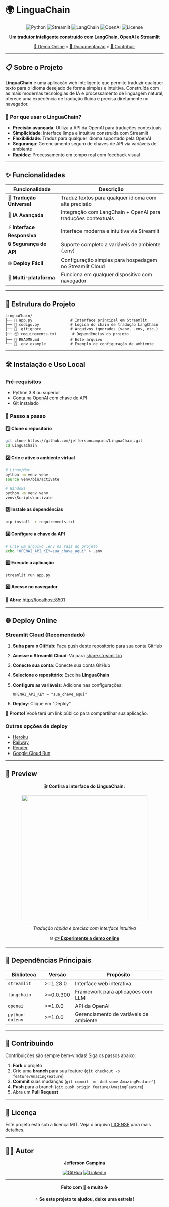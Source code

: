 # 🌍 LinguaChain

<div align="center">

![Python](https://img.shields.io/badge/python-v3.8+-blue.svg)
![Streamlit](https://img.shields.io/badge/streamlit-v1.28+-red.svg)
![LangChain](https://img.shields.io/badge/langchain-latest-green.svg)
![OpenAI](https://img.shields.io/badge/openai-gpt--3.5_turbo-white.svg)
![License](https://img.shields.io/badge/license-MIT-blue.svg)

**Um tradutor inteligente construído com LangChain, OpenAI e Streamlit**

[🚀 Demo Online](https://linguachain.streamlit.app/) • [📖 Documentação](#-instalação-e-uso-local) • [🤝 Contribuir](#-contribuindo)

</div>

---

## 📋 Sobre o Projeto

**LinguaChain** é uma aplicação web inteligente que permite traduzir qualquer texto para o idioma desejado de forma simples e intuitiva. Construída com as mais modernas tecnologias de IA e processamento de linguagem natural, oferece uma experiência de tradução fluida e precisa diretamente no navegador.

### 🎯 Por que usar o LinguaChain?

- **Precisão avançada**: Utiliza a API da OpenAI para traduções contextuais
- **Simplicidade**: Interface limpa e intuitiva construída com Streamlit
- **Flexibilidade**: Traduz para qualquer idioma suportado pela OpenAI
- **Segurança**: Gerenciamento seguro de chaves de API via variáveis de ambiente
- **Rapidez**: Processamento em tempo real com feedback visual

---

## ✨ Funcionalidades

| Funcionalidade | Descrição |
|---|---|
| 📝 **Tradução Universal** | Traduz textos para qualquer idioma com alta precisão |
| 🤖 **IA Avançada** | Integração com LangChain + OpenAI para traduções contextuais |
| ⚡ **Interface Responsiva** | Interface moderna e intuitiva via Streamlit |
| 🔒 **Segurança de API** | Suporte completo a variáveis de ambiente (.env) |
| 🌐 **Deploy Fácil** | Configuração simples para hospedagem no Streamlit Cloud |
| 📱 **Multi-plataforma** | Funciona em qualquer dispositivo com navegador |

---

## 📂 Estrutura do Projeto

```
LinguaChain/
├── 📄 app.py                 # Interface principal em Streamlit
├── 🔧 codigo.py              # Lógica do chain de tradução LangChain
├── 🚫 .gitignore             # Arquivos ignorados (venv, .env, etc.)
├── 📦 requirements.txt       # Dependências do projeto
├── 📖 README.md              # Este arquivo
└── 🔐 .env.example           # Exemplo de configuração de ambiente
```

---

## 🛠️ Instalação e Uso Local

### Pré-requisitos

- Python 3.8 ou superior
- Conta na OpenAI com chave de API
- Git instalado

### 🚀 Passo a passo

#### 1️⃣ Clone o repositório
```bash
git clone https://github.com/jeffersoncampina/LinguaChain.git
cd LinguaChain
```

#### 2️⃣ Crie e ative o ambiente virtual
```bash
# Linux/Mac
python -m venv venv
source venv/bin/activate

# Windows
python -m venv venv
venv\Scripts\activate
```

#### 3️⃣ Instale as dependências
```bash
pip install -r requirements.txt
```

#### 4️⃣ Configure a chave da API
```bash
# Crie um arquivo .env na raiz do projeto
echo "OPENAI_API_KEY=sua_chave_aqui" > .env
```

#### 5️⃣ Execute a aplicação
```bash
streamlit run app.py
```

#### 6️⃣ Acesse no navegador
🎉 **Abra:** [http://localhost:8501](http://localhost:8501)

---

## 🌐 Deploy Online

### Streamlit Cloud (Recomendado)

1. **Suba para o GitHub**: Faça push deste repositório para sua conta GitHub

2. **Acesse o Streamlit Cloud**: Vá para [share.streamlit.io](https://share.streamlit.io)

3. **Conecte sua conta**: Conecte sua conta GitHub

4. **Selecione o repositório**: Escolha **LinguaChain**

5. **Configure as variáveis**: Adicione nas configurações:
   ```
   OPENAI_API_KEY = "sua_chave_aqui"
   ```

6. **Deploy**: Clique em "Deploy" 

🎊 **Pronto!** Você terá um link público para compartilhar sua aplicação.

### Outras opções de deploy
- [Heroku](https://heroku.com)
- [Railway](https://railway.app)
- [Render](https://render.com)
- [Google Cloud Run](https://cloud.google.com/run)

---

## 📸 Preview

<div align="center">

🎬 **Confira a interface do LinguaChain:**

<div align="center">
  <img src="assets/linguachain-image.gif" width="400"/>
</div>

*Tradução rápida e precisa com interface intuitiva*

🌐 **[👉 Experimente a demo online](https://linguachain.streamlit.app/)**

</div>

---

## 🧩 Dependências Principais

| Biblioteca | Versão | Propósito |
|---|---|---|
| `streamlit` | >=1.28.0 | Interface web interativa |
| `langchain` | >=0.0.300 | Framework para aplicações com LLM |
| `openai` | >=1.0.0 | API da OpenAI |
| `python-dotenv` | >=1.0.0 | Gerenciamento de variáveis de ambiente |

---

## 🤝 Contribuindo

Contribuições são sempre bem-vindas! Siga os passos abaixo:

1. **Fork** o projeto
2. Crie uma **branch** para sua feature (`git checkout -b feature/AmazingFeature`)
3. **Commit** suas mudanças (`git commit -m 'Add some AmazingFeature'`)
4. **Push** para a branch (`git push origin feature/AmazingFeature`)
5. Abra um **Pull Request**

---

## 📝 Licença

Este projeto está sob a licença MIT. Veja o arquivo [LICENSE](LICENSE) para mais detalhes.

---

## 👨‍💻 Autor

<div align="center">

**Jefferson Campina**

[![GitHub](https://img.shields.io/badge/GitHub-100000?style=for-the-badge&logo=github&logoColor=white)](https://github.com/jeffersoncampina)
[![LinkedIn](https://img.shields.io/badge/LinkedIn-0077B5?style=for-the-badge&logo=linkedin&logoColor=white)](https://www.linkedin.com/in/jeffersoncampina/)

---

**Feito com 💙 e muito ☕**

⭐ **Se este projeto te ajudou, deixe uma estrela!**

</div>
